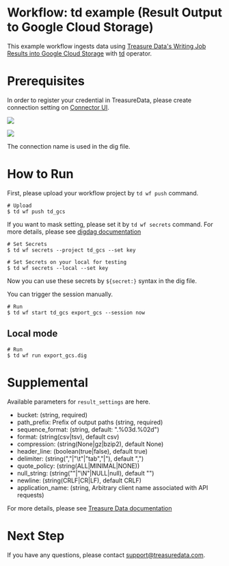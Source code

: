 # Workflow: td example (Result Output to Google Cloud Storage)

This example workflow ingests data using [Treasure Data's Writing Job Results into Google Cloud Storage](https://tddocs.atlassian.net/wiki/spaces/PD/pages/4949333/Google+Cloud+Storage+Export+Integration) with [td](https://docs.digdag.io/operators/td.html) operator.

# Prerequisites

In order to register your credential in TreasureData, please create connection setting on [Connector UI](https://console.treasuredata.com/app/connections).

![](https://t.gyazo.com/teams/treasure-data/c7d87640f437d41bd6c7efeeb2793223.png)

![](https://t.gyazo.com/teams/treasure-data/8a59641ff11cb32d97f9d7c2c785613b.png)

The connection name is used in the dig file.

# How to Run

First, please upload your workflow project by `td wf push` command.

    # Upload
    $ td wf push td_gcs

If you want to mask setting, please set it by `td wf secrets` command. For more details, please see [digdag documentation](https://docs.digdag.io/command_reference.html#secrets)

    # Set Secrets
    $ td wf secrets --project td_gcs --set key

    # Set Secrets on your local for testing
    $ td wf secrets --local --set key

Now you can use these secrets by `${secret:}` syntax in the dig file.

You can trigger the session manually.

    # Run
    $ td wf start td_gcs export_gcs --session now

## Local mode

    # Run
    $ td wf run export_gcs.dig

# Supplemental

Available parameters for `result_settings` are here.

- bucket: (string, required)
- path_prefix: Prefix of output paths (string, required)
- sequence_format: (string, default: ".%03d.%02d")
- format: (string(csv|tsv), default csv)
- compression: (string(None|gz|bzip2), default None)
- header_line: (boolean(true|false), default true)
- delimiter: (string(","|"\t"|"tab","|"), default ",")
- quote_policy: (string(ALL|MINIMAL|NONE))
- null_string: (string(""|"\N"|NULL|null), default "")
- newline: (string(CRLF|CR|LF), default CRLF)
- application_name: (string, Arbitrary client name associated with API requests)

For more details, please see [Treasure Data documentation](https://docs.treasuredata.com/articles/result-into-google-cloud-storage#use-from-cli)

# Next Step

If you have any questions, please contact support@treasuredata.com.
